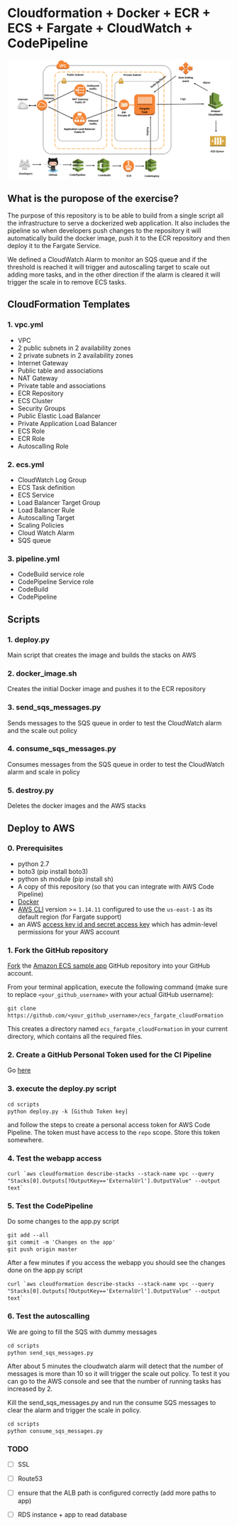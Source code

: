 # Cloudformation + Docker + ECR + ECS + Fargate + CloudWatch + CodePipeline

![meow](https://github.com/xneyder/ecs_fargate_cloudFormation/blob/master/images/diagram1.png)

## What is the puropose of the exercise?

The purpose of this repository is to be able to build from a single script all the infrastructure to serve a dockerized web application. It also includes the pipeline so when developers push changes to the repository it will automatically build the docker image, push it to the ECR repository and then deploy it to the Fargate Service.

We defined a CloudWatch Alarm to monitor an SQS queue and if the threshold is reached it will trigger and autoscalling target to scale out adding more tasks, and in the other direction if the alarm is cleared it will trigger the scale in to remove ECS tasks.

## CloudFormation Templates
### 1. vpc.yml
- VPC
- 2 public subnets in 2 availability zones
- 2 private subnets in 2 availability zones
- Internet Gateway
- Public table and associations
- NAT Gateway
- Private table and associations
- ECR Repository
- ECS Cluster
- Security Groups
- Public Elastic Load Balancer
- Private Application Load Balancer
- ECS Role
- ECR Role
- Autoscalling Role

### 2. ecs.yml
- CloudWatch Log Group
- ECS Task definition
- ECS Service
- Load Balancer Target Group
- Load Balancer Rule
- Autoscalling Target
- Scaling Policies
- Cloud Watch Alarm
- SQS queue

### 3. pipeline.yml
- CodeBuild service role
- CodePipeline Service role
- CodeBuild
- CodePipeline

## Scripts
### 1. deploy.py
Main script that creates the image and builds the stacks on AWS
### 2. docker_image.sh
Creates the initial Docker image and pushes it to the ECR repository
### 3. send_sqs_messages.py
Sends messages to the SQS queue in order to test the CloudWatch alarm and the scale out policy
### 4. consume_sqs_messages.py
Consumes messages from the SQS queue in order to test the CloudWatch alarm and scale in policy
### 5. destroy.py
Deletes the docker images and the AWS stacks

## Deploy to AWS
### 0. Prerequisites

- python 2.7
- boto3 (pip install boto3)
- python sh module (pip install sh)
- A copy of this repository (so that you can integrate with AWS Code Pipeline)
- [Docker](https://docs.docker.com/compose/)
- [AWS CLI](https://github.com/aws/aws-cli) version >= `1.14.11` configured to use the `us-east-1` as its default region (for Fargate support)
- an AWS [access key id and secret access key](http://docs.aws.amazon.com/general/latest/gr/managing-aws-access-keys.html) which has admin-level permissions for your AWS account

### 1. Fork the GitHub repository

[Fork](https://help.github.com/articles/fork-a-repo/) the [Amazon ECS sample
app](https://github.com/xneyder/ecs_fargate_cloudFormation) GitHub repository into
your GitHub account.

From your terminal application, execute the following command (make sure to
replace `<your_github_username>` with your actual GitHub username):

```console
git clone https://github.com/<your_github_username>/ecs_fargate_cloudFormation
```

This creates a directory named `ecs_fargate_cloudFormation` in your current
directory, which contains all the required files.

### 2. Create a GitHub Personal Token used for the CI Pipeline
Go [here](https://help.github.com/articles/creating-a-personal-access-token-for-the-command-line/)

### 3. execute the deploy.py script

```console
cd scripts
python deploy.py -k [Github Token key]
```

and follow the steps to create a personal access token for AWS Code Pipeline.
The token must have access to the `repo` scope. Store this token somewhere.

### 4. Test the webapp access

```console
curl `aws cloudformation describe-stacks --stack-name vpc --query "Stacks[0].Outputs[?OutputKey=='ExternalUrl'].OutputValue" --output text`
```

### 5. Test the CodePipeline

Do some changes to the app.py script

```console
git add --all
git commit -m 'Changes on the app'
git push origin master
```

After a few minutes if you access the webapp you should see the changes done on the app.py script

```console
curl `aws cloudformation describe-stacks --stack-name vpc --query "Stacks[0].Outputs[?OutputKey=='ExternalUrl'].OutputValue" --output text`
```

### 6. Test the autoscalling

We are going to fill the SQS with dummy messages

```console
cd scripts
python send_sqs_messages.py
```

After about 5 minutes the cloudwatch alarm will detect that the number of messages is more than 10 so it will trigger the scale out policy. To test it you can go to the AWS console and see that the number of running tasks has increased by 2.

Kill the send_sqs_messages.py and run the consume SQS messages to clear the alarm and trigger the scale in policy.

```console
cd scripts
python consume_sqs_messages.py
```

### TODO

- [ ] SSL
- [ ] Route53
- [ ] ensure that the ALB path is configured correctly (add more paths to app)
- [ ] RDS instance + app to read database


